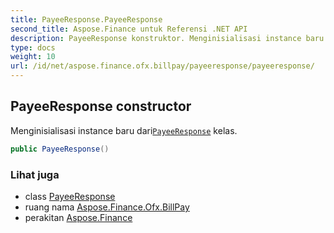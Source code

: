 ```yaml
---
title: PayeeResponse.PayeeResponse
second_title: Aspose.Finance untuk Referensi .NET API
description: PayeeResponse konstruktor. Menginisialisasi instance baru dariPayeeResponse kelas.
type: docs
weight: 10
url: /id/net/aspose.finance.ofx.billpay/payeeresponse/payeeresponse/
---
```

## PayeeResponse constructor

Menginisialisasi instance baru dari[`PayeeResponse`](../) kelas.

```csharp
public PayeeResponse()
```

### Lihat juga

* class [PayeeResponse](../)
* ruang nama [Aspose.Finance.Ofx.BillPay](../../payeeresponse/)
* perakitan [Aspose.Finance](../../../)


